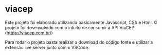 # viacep
Este projeto foi elaborado utilizando basicamente Javascript, CSS e Html.
O projeto foi desenvolvido com o intuito de consumir a API ViaCEP (https://viacep.com.br/)



Para rodar o projeto basta realizar o download do código fonte e utilizar a extensão live server junto com o VSCode.

